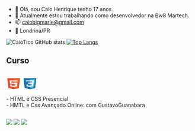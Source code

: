 * 👋 Olá, sou Caio Henrique tenho 17 anos.
* 🌱 Atualmente estou trabalhando como desenvolvedor na Bw8 Martech.
* 📫 caiobigmarle@gmail.com
* 📍 Londrina/PR

![CaioTico GitHub stats](https://github-readme-stats.vercel.app/api?username=CaioTico&hide=contribs,prs&theme=midnight-purple)
[![Top Langs](https://github-readme-stats.vercel.app/api/top-langs/?username=CaioTico&layout=compact)](https://github.com/CaioTico/github-readme-stats)

## Curso
<div style="display: inline_block"><br>
<img align="center" alt="Rafa-HTML" height="30" width="40" src="https://raw.githubusercontent.com/devicons/devicon/master/icons/html5/html5-original.svg">
<img align="center" alt="Rafa-CSS" height="30" width="40" src="https://raw.githubusercontent.com/devicons/devicon/master/icons/css3/css3-original.svg">
</div><br>
- HTML e CSS Presencial<br>
- HMTL e Css Avançado Online: com GustavoGuanabara

##
 
<div> 
  <a href="https://instagram.com/caio_toledo.cpx/" target="_blank"><img src="https://img.shields.io/badge/-Instagram-%23E4405F?style=for-the-badge&logo=instagram&logoColor=white" target="_blank"></a> 
  <a href = "mailto:caiobigmarle@gmail.com"><img src="https://img.shields.io/badge/-Gmail-%23333?style=for-the-badge&logo=gmail&logoColor=white" target="_blank"></a>
  <a href="https://www.linkedin.com/in/caio-henrique-22b23427a" target="_blank"><img src="https://img.shields.io/badge/-LinkedIn-%230077B5?style=for-the-badge&logo=linkedin&logoColor=white" target="_blank"></a> 
  
</div>
